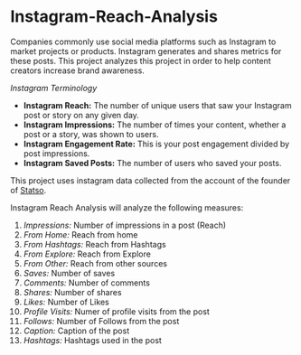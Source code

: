 # Instagram-Reach-Analysis
Companies commonly use social media platforms such as Instagram to market projects or products. Instagram generates and shares metrics for these posts. This project analyzes this project in order to help content creators increase brand awareness.

*Instagram Terminology*
* **Instagram Reach:** The number of unique users that saw your Instagram post or story on any given day.
* **Instagram Impressions:** The number of times your content, whether a post or a story, was shown to users.
* **Instagram Engagement Rate:** This is your post engagement divided by post impressions.
* **Instagram Saved Posts:** The number of users who saved your posts.


This project uses instagram data collected from the account of the founder of [Statso](https://statso.io/).

Instagram Reach Analysis will analyze the following measures:
1. *Impressions:* Number of impressions in a post (Reach)
2. *From Home:* Reach from home
3. *From Hashtags:* Reach from Hashtags
4. *From Explore:* Reach from Explore
5. *From Other:* Reach from other sources
6. *Saves:* Number of saves
7. *Comments:* Number of comments
8. *Shares:* Number of shares
9. *Likes:* Number of Likes
10. *Profile Visits:* Numer of profile visits from the post
11. *Follows:* Number of Follows from the post
12. *Caption:* Caption of the post
13. *Hashtags:* Hashtags used in the post


